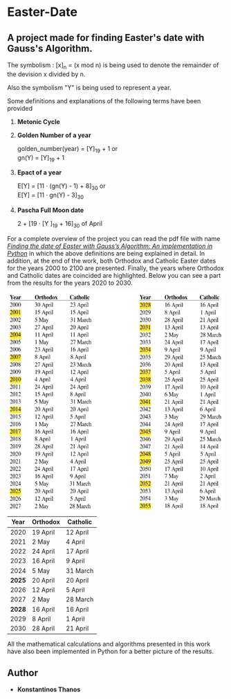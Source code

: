 # Easter-Date

## A project made for finding Easter's date with Gauss's Algorithm.

The symbolism : [x]<sub>n</sub> = (x mod n) is being used to denote the remainder of the devision x divided by n.

Also the symbolism "Y" is being used to represent a year.

Some definitions and explanations of the following terms have been provided

1. **Metonic Cycle**
2. **Golden Number of a year**

   golden_number(year) = [Y]<sub>19</sub> + 1 or   
   gn(Y) = [Y]<sub>19</sub> + 1
3. **Epact of a year**

    E[Y] = [11 · (gn(Y) - 1) + 8]<sub>30</sub> or  
    E[Y] = [11 · gn(Y) - 3]<sub>30</sub>
4. **Pascha Full Moon date**

    2 + [19 · [Y ]<sub>19</sub> + 16]<sub>30</sub> of April

For a complete overview of the project you can read the pdf file with name [*Finding the date of Easter with Gauss’s Algorithm: An implementation in Python*](https://github.com/kostasthanos/Easter-Date/blob/master/Finding%20the%20date%20of%20Easter%20with%20Gauss%E2%80%99s%20Algorithm:%20An%20implementation%20in%20Python.pdf) in which the above definitions are being explained in detail. In addition, at the end of the work, both Orthodox and Catholic Easter dates for the years 2000 to 2100 are presented. Finally, the years where Orthodox and Catholic dates are coincided are highlighted. Below you can see a part from the results for the years 2020 to 2030.

<p align="center">
  <img width="500" height="500" src="easter_dates.png">
</p>

| Year | Orthodox | Catholic |  
|  --- |    ---   |    ---   |  
| 2020 | 19 April | 12 April |  
| 2021 |  2 May   |  4 April |  
| 2022 | 24 April | 17 April |  
| 2023 | 16 April |  9 April |  
| 2024 |  5 May   | 31 March |  
| **2025** | 20 April | 20 April |  
| 2026 | 12 April |  5 April |  
| 2027 |  2 May   | 28 March |  
| **2028** | 16 April | 16 April |  
| 2029 |  8 April |  1 April |  
| 2030 | 28 April | 21 April |  

Αll the mathematical calculations and algorithms presented in this work have also been implemented in Python for a better picture of the results.

##  Author
* **Konstantinos Thanos**
